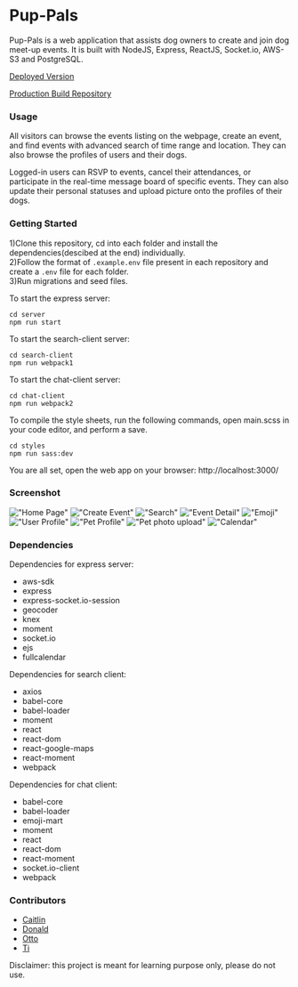 # Pup-Pals
Pup-Pals is a web application that assists dog owners to create and join dog meet-up events. It is built with NodeJS, Express, ReactJS, Socket.io, AWS-S3 and PostgreSQL.

[Deployed Version](https://puppals.herokuapp.com/)

[Production Build Repository](https://github.com/nombiezinja/puppal-production)


### Usage

All visitors can browse the events listing on the webpage, create an event, and find events with advanced search of time range and location. They can also browse the profiles of users and their dogs.

Logged-in users can RSVP to events, cancel their attendances, or participate in the real-time message board of specific events. They can also update their personal statuses and upload picture onto the profiles of their dogs.

### Getting Started

1)Clone this repository, cd into each folder and install the dependencies(descibed at the end) individually.  
2)Follow the format of `.example.env` file present in each repository and create a `.env` file for each folder.   
3)Run migrations and seed files.




To start the express server:
```
cd server
npm run start
```

To start the search-client server:
```
cd search-client
npm run webpack1
```
To start the chat-client server:
```
cd chat-client
npm run webpack2
```
To compile the style sheets, run the following commands, open main.scss in your code editor, and perform a save.
```
cd styles
npm run sass:dev
```

You are all set, open the web app on your browser: http://localhost:3000/

### Screenshot

!["Home Page"](https://github.com/aWildOtto/pup-pals/blob/master/docs/home.png)
!["Create Event"](https://github.com/aWildOtto/pup-pals/blob/master/docs/create.png)
!["Search"](https://github.com/aWildOtto/pup-pals/blob/master/docs/location:date.png)
!["Event Detail"](https://github.com/aWildOtto/pup-pals/blob/master/docs/detail.png)
!["Emoji"](https://github.com/aWildOtto/pup-pals/blob/master/docs/emoji.png)
!["User Profile"](https://github.com/aWildOtto/pup-pals/blob/master/docs/user.png)
!["Pet Profile"](https://github.com/aWildOtto/pup-pals/blob/master/docs/pet.png)
!["Pet photo upload"](https://github.com/aWildOtto/pup-pals/blob/master/docs/upload.png)
!["Calendar"](https://github.com/aWildOtto/pup-pals/blob/master/docs/calendar.png)

### Dependencies

Dependencies for express server:
* aws-sdk
* express
* express-socket.io-session
* geocoder
* knex
* moment
* socket.io
* ejs
* fullcalendar

Dependencies for search client:
* axios
* babel-core
* babel-loader
* moment
* react
* react-dom
* react-google-maps
* react-moment
* webpack

Dependencies for chat client:
* babel-core
* babel-loader
* emoji-mart
* moment
* react
* react-dom
* react-moment
* socket.io-client
* webpack

### Contributors

* [Caitlin](https://github.com/caitlinquon)
* [Donald](https://github.com/donaldma)
* [Otto](https://github.com/aWildOtto)
* [Ti](https://github.com/nombiezinja)

Disclaimer: this project is meant for learning purpose only, please do not use.
